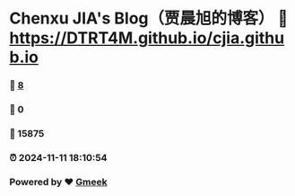 # Chenxu JIA's Blog（贾晨旭的博客） :link: https://DTRT4M.github.io/cjia.github.io 
### :page_facing_up: [8](https://DTRT4M.github.io/cjia.github.io/tag.html) 
### :speech_balloon: 0 
### :hibiscus: 15875 
### :alarm_clock: 2024-11-11 18:10:54 
### Powered by :heart: [Gmeek](https://github.com/Meekdai/Gmeek)
